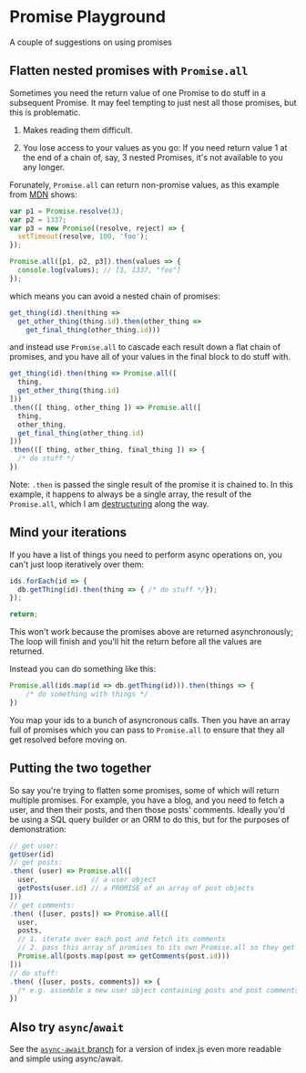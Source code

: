 # Promise Playground

A couple of suggestions on using promises

## Flatten nested promises with `Promise.all`

Sometimes you need the return value of one Promise to do stuff in a subsequent Promise. It may feel tempting to just nest all those promises, but this is problematic.

1. Makes reading them difficult.

2. You lose access to your values as you go: If you need return value 1 at the end of a chain of, say, 3 nested Promises, it's not available to you any longer.

Forunately, `Promise.all` can return non-promise values, as this example from [MDN](https://developer.mozilla.org/en-US/docs/Web/JavaScript/Reference/Global_Objects/Promise/all) shows:

```javascript
var p1 = Promise.resolve(3);
var p2 = 1337;
var p3 = new Promise((resolve, reject) => {
  setTimeout(resolve, 100, 'foo');
});

Promise.all([p1, p2, p3]).then(values => {
  console.log(values); // [3, 1337, "foo"]
});
```
which means you can avoid a nested chain of promises:

```javascript
get_thing(id).then(thing =>
  get_other_thing(thing.id).then(other_thing =>
    get_final_thing(other_thing.id)))
```

and instead use `Promise.all` to cascade each result down a flat chain of promises, and you have all of your values in the final block to do stuff with.

```javascript
get_thing(id).then(thing => Promise.all([
  thing,
  get_other_thing(thing.id)
]))
.then(([ thing, other_thing ]) => Promise.all([
  thing,
  other_thing,
  get_final_thing(other_thing.id)
]))
.then(([ thing, other_thing, final_thing ]) => {
  /* do stuff */
})
```

Note: `.then` is passed the single result of the promise it is chained to. In this example, it happens to always be a single array, the result of the `Promise.all`, which I am [destructuring](https://developer.mozilla.org/en-US/docs/Web/JavaScript/Reference/Operators/Destructuring_assignment#Array_destructuring) along the way.

## Mind your iterations

If you have a list of things you need to perform async operations on, you can't just loop iteratively over them:

```javascript
ids.forEach(id => {
  db.getThing(id).then(thing => { /* do stuff */});
});

return;
```

This won't work because the promises above are returned asynchronously; The loop will finish and you'll hit the return before all the values are returned.

Instead you can do something like this:

```javascript
Promise.all(ids.map(id => db.getThing(id))).then(things => {
	/* do something with things */
})
```

You map your ids to a bunch of asyncronous calls. Then you have an array full of promises which you can pass to `Promise.all` to ensure that they all get resolved before moving on. 

## Putting the two together

So say you're trying to flatten some promises, some of which will return multiple promises. For example, you have a blog, and you need to fetch a user, and then their posts, and then those posts' comments. Ideally you'd be using a SQL query builder or an ORM to do this, but for the purposes of demonstration:

```javascript
// get user:
getUser(id)
// get posts:
.then( (user) => Promise.all([
  user,             // a user object
  getPosts(user.id) // a PROMISE of an array of post objects
]))
// get comments:
.then( ([user, posts]) => Promise.all([
  user,
  posts,
  // 1. iterate over each post and fetch its comments
  // 2. pass this array of promises to its own Promise.all so they get resolved before moving on
  Promise.all(posts.map(post => getComments(post.id)))
]))
// do stuff:
.then( ([user, posts, comments]) => {
  /* e.g. assemble a new user object containing posts and post comments */
})
```

## Also try `async`/`await`

See the [`async-await` branch](https://github.com/chrisman/promiseplayground/blob/async-await/index.js) for a version of index.js even more readable and simple using async/await.
